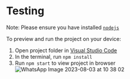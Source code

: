
  # Testing

  Note: Please ensure you have installed <code><a href="https://nodejs.org/en/download/">nodejs</a></code>

  To preview and run the project on your device:
  1) Open project folder in <a href="https://code.visualstudio.com/download">Visual Studio Code</a>
  2) In the terminal, run `npm install`
  3) Run `npm start` to view project in browser
  ![WhatsApp Image 2023-08-03 at 10 38 02](https://github.com/MidoriNoKen/myPortofolio/assets/74701531/a9f8374b-4271-41ed-8eeb-2fda37a28639)
